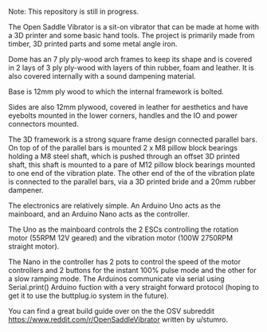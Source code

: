 Note: This repository is still in progress.

The Open Saddle Vibrator is a sit-on vibrator that can be made at home with a 3D printer and some basic hand tools. The project is primarily made from timber, 3D printed parts and some metal angle iron.

Dome has an 7 ply ply-wood arch frames to keep its shape and is covered in 2 lays of 3 ply ply-wood with layers of thin rubber, foam and leather. It is also covered internally with a sound dampening material.

Base is 12mm ply wood to which the internal framework is bolted.

Sides are also 12mm plywood, covered in leather for aesthetics and have eyebolts mounted in the lower corners, handles and the IO and power connectors mounted.

The 3D framework is a strong square frame design connected parallel bars. On top of of the parallel bars is mounted 2 x M8 pillow block bearings holding a M8 steel shaft, which is pushed through an offset 3D printed shaft, this shaft is mounted to a pare of M12 pillow block bearings mounted to one end of the vibration plate. The other end of the of the vibration plate is connected to the parallel bars, via a 3D printed bride and a 20mm rubber dampener.

The electronics are relatively simple. An Arduino Uno acts as the mainboard, and an Arduino Nano acts as the controller.

The Uno as the mainboard controls the 2 ESCs controlling the rotation motor (55RPM 12V geared) and the vibration motor (100W 2750RPM straight motor).

The Nano in the controller has 2 pots to control the speed of the motor controllers and 2 buttons for the instant 100% pulse mode and the other for a slow ramping mode. The Arduinos communicate via serial using Serial.print() Arduino fuction with a very straight forward protocol (hoping to get it to use the buttplug.io system in the future).

You can find a great build guide over on the the OSV subreddit https://www.reddit.com/r/OpenSaddleVibrator written by u/stumro.
